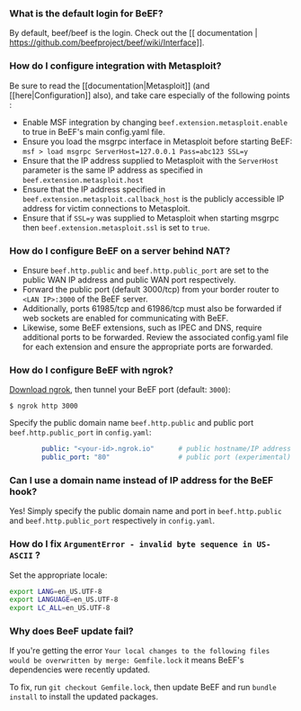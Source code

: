 ### What is the default login for BeEF?
By default, beef/beef is the login. Check out the [[ documentation | https://github.com/beefproject/beef/wiki/Interface]].


### How do I configure integration with Metasploit?

Be sure to read the [[documentation|Metasploit]] (and [[here|Configuration]] also), and take care especially of the following points :

* Enable MSF integration by changing `beef.extension.metasploit.enable` to true in BeEF's main config.yaml file.
* Ensure you load the msgrpc interface in Metasploit before starting BeEF: `msf > load msgrpc ServerHost=127.0.0.1 Pass=abc123 SSL=y`
* Ensure that the IP address supplied to Metasploit with the `ServerHost` parameter is the same IP address as specified in `beef.extension.metasploit.host`
* Ensure that the IP address specified in `beef.extension.metasploit.callback_host` is the publicly accessible IP address for victim connections to Metasploit.
* Ensure that if `SSL=y` was supplied to Metasploit when starting msgrpc then `beef.extension.metasploit.ssl` is set to `true`.


### How do I configure BeEF on a server behind NAT?

* Ensure `beef.http.public` and `beef.http.public_port` are set to the public WAN IP address and public WAN port respectively.
* Forward the public port (default 3000/tcp) from your border router to `<LAN IP>:3000` of the BeEF server.
* Additionally, ports 61985/tcp and 61986/tcp must also be forwarded if web sockets are enabled for communicating with BeEF.
* Likewise, some BeEF extensions, such as IPEC and DNS, require additional ports to be forwarded. Review the associated config.yaml file for each extension and ensure the appropriate ports are forwarded.

### How do I configure BeEF with ngrok?

[Download ngrok](https://ngrok.com/), then tunnel your BeEF port (default: `3000`):

```
$ ngrok http 3000
```

Specify the public domain name `beef.http.public` and public port `beef.http.public_port` in `config.yaml`:

```yaml
        public: "<your-id>.ngrok.io"      # public hostname/IP address
        public_port: "80"                 # public port (experimental) 
```

### Can I use a domain name instead of IP address for the BeEF hook?

Yes! Simply specify the public domain name and port in `beef.http.public` and `beef.http.public_port` respectively in `config.yaml`.


### How do I fix `ArgumentError - invalid byte sequence in US-ASCII` ?

Set the appropriate locale:

```bash
export LANG=en_US.UTF-8
export LANGUAGE=en_US.UTF-8
export LC_ALL=en_US.UTF-8
```

### Why does BeeF update fail?

If you're getting the error `Your local changes to the following files would be overwritten by merge: Gemfile.lock` it means BeEF's dependencies were recently updated.

To fix, run `git checkout Gemfile.lock`, then update BeEF and run `bundle install` to install the updated packages.
